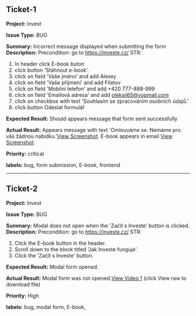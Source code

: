 ## Ticket-1
**Project:** Invest

**Issue Type:** BUG

**Summary:**  Incorrect message displayed when submitting the form
**Description:**
Precondition: go to https://investe.cz/
STR:
1. In header click E-book buton
2. click button 'Stáhnout e-book'.
3. click on field 'Vaše jméno' and add Alexey
4. click on field 'Vaše příjmení' and add Filatov
5. click on field 'Mobilní telefon' and add +420 777-888-999
6. click on field 'Emailová adresa' and add oleksii65@yopmail.com
7. click on checkbox with text 'Souhlasím se zpracováním osobních údajů.'
8. click button Odeslat formulář

**Expected Result:** 
Should appears message that form sent successfully 

**Actual Result:** 
Appears message with text 'Omlouváme se. Nemáme pro vás žádnou nabídku.'[View Screenshot](screenshots/Screenshot2.png). E-book appears in email [View Screenshot](screenshots/Screenshot3.png).

**Priority:** 
critical

**labels:** 
bug, form submission, E-book, frontend

---

## Ticket-2
**Project:** Invest

**Issue Type:** BUG

**Summary:**  Modal does not open when the 'Začít s Investe' button is clicked.
**Description:**
Precondition: go to https://investe.cz/
STR:
1. Click the E-book button in the header.
2. Scroll down to the block titled 'Jak Investe funguje'.
3. Click the 'Začít s Investe' button.

   
**Expected Result:** 
Modal form opened. 

**Actual Result:** 
Modal form was not opened.[View Video 1](video/video2.mp4) (click View raw to download file)

**Priority:** 
High

**labels:** 
bug, modal form, E-book,


